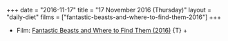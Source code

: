 +++
date = "2016-11-17"
title = "17 November 2016 (Thursday)"
layout = "daily-diet"
films = ["fantastic-beasts-and-where-to-find-them-2016"]
+++

<ul>
<li class="entry films">Film: <a href="/films/fantastic-beasts-and-where-to-find-them-2016">Fantastic Beasts and Where to Find Them (2016)</a> {T} +</li>
</ul>